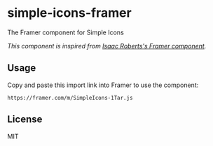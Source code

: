 # simple-icons-framer

The Framer component for Simple Icons

*This component is inspired from [Isaac Roberts's Framer component](https://www.framer.community/c/remix/simple-icons-over-2-400-brand-logos).*

## Usage

Copy and paste this import link into Framer to use the component:

```
https://framer.com/m/SimpleIcons-1Tar.js
```

## License

MIT
